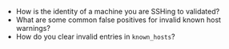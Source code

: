 - How is the identity of a machine you are SSHing to validated?
- What are some common false positives for invalid known host warnings?
- How do you clear invalid entries in `known_hosts`?

